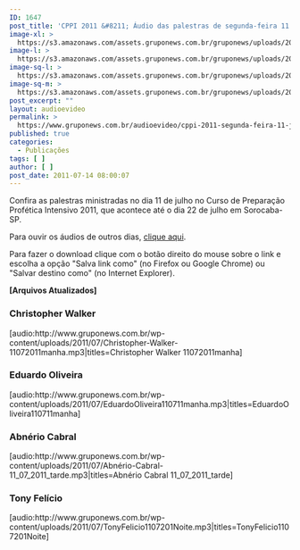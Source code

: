 ```yaml
---
ID: 1647
post_title: 'CPPI 2011 &#8211; Áudio das palestras de segunda-feira 11 de julho'
image-xl: >
  https://s3.amazonaws.com/assets.gruponews.com.br/gruponews/uploads/2011/07/banner_CPPI_audios-11.jpg
image-l: >
  https://s3.amazonaws.com/assets.gruponews.com.br/gruponews/uploads/2011/07/banner_CPPI_audios-11.jpg
image-sq-l: >
  https://s3.amazonaws.com/assets.gruponews.com.br/gruponews/uploads/2011/07/banner_CPPI_audios-11.jpg
image-sq-m: >
  https://s3.amazonaws.com/assets.gruponews.com.br/gruponews/uploads/2011/07/banner_CPPI_audios-11-720x307.jpg
post_excerpt: ""
layout: audioevideo
permalink: >
  https://www.gruponews.com.br/audioevideo/cppi-2011-segunda-feira-11-jul
published: true
categories:
  - Publicações
tags: [ ]
author: [ ]
post_date: 2011-07-14 08:00:07
---
```

Confira as palestras ministradas no dia 11 de julho no Curso de Preparação Profética Intensivo 2011, que acontece até o dia 22 de julho em Sorocaba-SP.

Para ouvir os áudios de outros dias, <a href="http://www.gruponews.com.br/assuntos/publicacoes/audio/cppi2011">clique aqui</a>.

Para fazer o download clique com o botão direito do mouse sobre o link e escolha a opção "Salva link como" (no Firefox ou Google Chrome) ou "Salvar destino como" (no Internet Explorer).

<strong>[Arquivos Atualizados]</strong>
<h3>Christopher Walker</h3>
[audio:http://www.gruponews.com.br/wp-content/uploads/2011/07/Christopher-Walker-11072011manha.mp3|titles=Christopher Walker 11072011manha]
<h3>Eduardo Oliveira</h3>
[audio:http://www.gruponews.com.br/wp-content/uploads/2011/07/EduardoOliveira110711manha.mp3|titles=EduardoOliveira110711manha]
<h3>Abnério Cabral</h3>
[audio:http://www.gruponews.com.br/wp-content/uploads/2011/07/Abnério-Cabral-11_07_2011_tarde.mp3|titles=Abnério Cabral 11_07_2011_tarde]
<h3>Tony Felício</h3>
[audio:http://www.gruponews.com.br/wp-content/uploads/2011/07/TonyFelicio1107201Noite.mp3|titles=TonyFelicio1107201Noite]